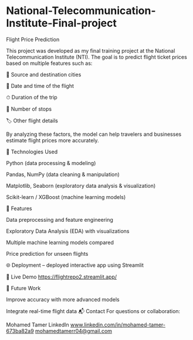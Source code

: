 # National-Telecommunication-Institute-Final-project
Flight Price Prediction

This project was developed as my final training project at the National Telecommunication Institute (NTI).
The goal is to predict flight ticket prices based on multiple features such as:

🛫 Source and destination cities

📅 Date and time of the flight

⏱ Duration of the trip

🔁 Number of stops

🏷️ Other flight details

By analyzing these factors, the model can help travelers and businesses estimate flight prices more accurately.

🔧 Technologies Used

Python (data processing & modeling)

Pandas, NumPy (data cleaning & manipulation)

Matplotlib, Seaborn (exploratory data analysis & visualization)

Scikit-learn / XGBoost (machine learning models)

🚀 Features

Data preprocessing and feature engineering

Exploratory Data Analysis (EDA) with visualizations

Multiple machine learning models compared

Price prediction for unseen flights

🌐 Deployment – deployed interactive app using Streamlit

🚀 Live Demo
https://flightrepo2.streamlit.app/

📌 Future Work

Improve accuracy with more advanced models

Integrate real-time flight data
📬 Contact
For questions or collaboration:

Mohamed Tamer
LinkedIn www.linkedin.com/in/mohamed-tamer-673ba82a9
mohamedtamerr04@gmail.com
